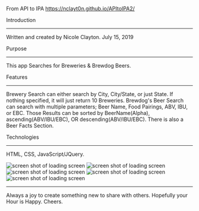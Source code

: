 From API to IPA
https://nclayt0n.github.io/APItoIPA2/


Introduction
____________
Written and created by Nicole Clayton.
July 15, 2019

Purpose
_______
This app Searches for Breweries & Brewdog Beers. 


Features
________
Brewery Search can either search by City, City/State, or just State. If nothing specified, it will just return 10 Breweries.
Brewdog's Beer Search can search with multiple parameters; Beer Name, Food Pairings, ABV, IBU, or EBC. 
Those Results can be sorted by BeerName(Alpha), ascending(ABV/IBU/EBC), OR descending(ABV/IBU/EBC).
There is also a Beer Facts Section.


Technologies
___________
HTML, CSS, JavaScript/JQuery.


![screen shot of loading screen](https://nclayt0n.github.io/IPA/images/ipascreenshot1.png "App Load Screen")
![screen shot of loading screen](https://nclayt0n.github.io/IPA/images/ipascreenshot.png "App Beginning Paragraph")
![screen shot of loading screen](https://nclayt0n.github.io/IPA/images/ipascreenshot2.png "App Brewery Search Section")
![screen shot of loading screen](https://nclayt0n.github.io/IPA/images/ipascreenshot3.png "App BrewDog's Beer Search Section")
![screen shot of loading screen](https://nclayt0n.github.io/IPA/images/ipascreenshot4.png "App Beer Facts")

___________
Always a joy to create something new to share with others. Hopefully your Hour is Happy. Cheers.
